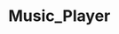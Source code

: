 # Music_Player                                
 
                                       
               
                                                                     
                          
